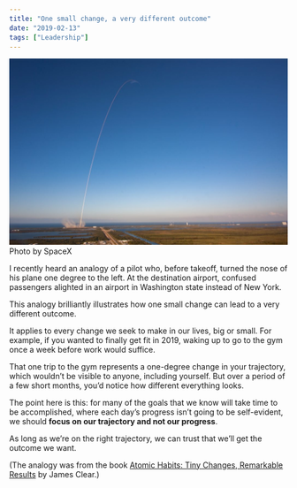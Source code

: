 ```yaml
---
title: "One small change, a very different outcome"
date: "2019-02-13"
tags: ["Leadership"]
---
```


![small change nick ang blog](images/small-change-nick-ang-blog-1024x683.jpg) Photo by SpaceX

I recently heard an analogy of a pilot who, before takeoff, turned the nose of his plane one degree to the left. At the destination airport, confused passengers alighted in an airport in Washington state instead of New York.

This analogy brilliantly illustrates how one small change can lead to a very different outcome.

It applies to every change we seek to make in our lives, big or small. For example, if you wanted to finally get fit in 2019, waking up to go to the gym once a week before work would suffice.

That one trip to the gym represents a one-degree change in your trajectory, which wouldn’t be visible to anyone, including yourself. But over a period of a few short months, you’d notice how different everything looks.

The point here is this: for many of the goals that we know will take time to be accomplished, where each day’s progress isn’t going to be self-evident, we should **focus on our trajectory and not our progress**.

As long as we’re on the right trajectory, we can trust that we’ll get the outcome we want.

(The analogy was from the book [Atomic Habits: Tiny Changes, Remarkable Results](https://jamesclear.com/atomic-habits) by James Clear.)
